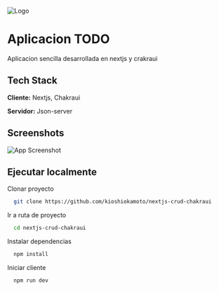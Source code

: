 ![Logo](https://miro.medium.com/max/1000/1*htbUdWgFQ3a94PMEvBr_hQ.png)

# Aplicacion TODO

Aplicacion sencilla desarrollada en nextjs y crakraui

## Tech Stack

**Cliente:** Nextjs, Chakraui

**Servidor:** Json-server

## Screenshots

![App Screenshot](https://github.com/kioshiokamoto/nextjs-crud-chakraui/blob/main/preview/screen.PNG?raw=true)

## Ejecutar localmente

Clonar proyecto

```bash
  git clone https://github.com/kioshiokamoto/nextjs-crud-chakraui
```

Ir a ruta de proyecto

```bash
  cd nextjs-crud-chakraui
```

Instalar dependencias

```bash
  npm install
```

Iniciar cliente

```bash
  npm run dev
```
